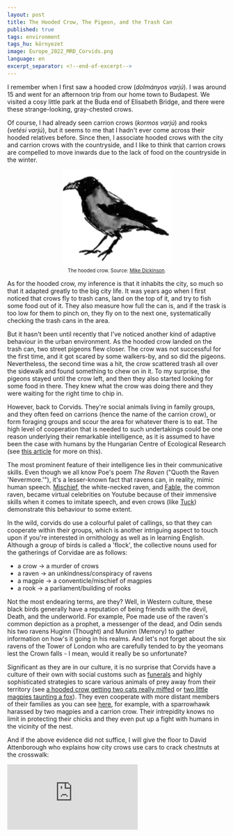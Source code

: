 ```yaml
---
layout: post
title: The Hooded Crow, The Pigeon, and the Trash Can
published: true
tags: environment
tags_hu: környezet
image: Europe_2022_MRD_Corvids.png
language: en
excerpt_separator: <!--end-of-excerpt-->
---
```

I remember when I first saw a hooded crow (*dolmányos varjú*). I was around 15 and went for an afternoon trip from our home town to Budapest. We visited a cosy little park at the Buda end of Elisabeth Bridge, and there were these strange-looking, gray-chested crows.
<!--end-of-excerpt-->

Of course, I had already seen carrion crows (*kormos varjú*) and rooks (*vetési varjú*), but it seems to me that I hadn't ever come across their hooded relatives before. Since then, I associate hooded crows with the city and carrion crows with the countryside, and I like to think that carrion crows are compelled to move inwards due to the lack of food on the countryside in the winter.

<div style="text-align:center"><img src="/assets/Europe_2022_MRD_Corvids.png" width="50%"></div>

<div style="margin-block-start: 0.5em;margin-block-end: 0.5em;font-size: 80%;text-align:center">The hooded crow. Source: <a href="https://commons.wikimedia.org/wiki/File:Europe_2022_MRD_Corvids.tiff" target="_blank">Mike Dickinson</a>.</div>

As for the hooded crow, my inference is that it inhabits the city, so much so that it adapted greatly to the big city life. It was years ago when I first noticed that crows fly to trash cans, land on the top of it, and try to fish some food out of it. They also measure how full the can is, and if the trask is too low for them to pinch on, they fly on to the next one, systematically checking the trash cans in the area.

But it hasn't been until recently that I've noticed another kind of adaptive behaviour in the urban environment. As the hooded crow landed on the trash can, two street pigeons flew closer. The crow was not successful for the first time, and it got scared by some walkers-by, and so did the pigeons. Nevertheless, the second time was a hit, the crow scattered trash all over the sidewalk and found something to chew on in it. To my surprise, the pigeons stayed until the crow left, and then they also started looking for some food in there. They knew what the crow was doing there and they were waiting for the right time to chip in.

However, back to Corvids. They're social animals living in family groups, and they often feed on carrions (hence the name of the carrion crow), or form foraging groups and scour the area for whatever there is to eat. The high level of cooperation that is needed to such undertakings could be one reason underlying their remarkable intelligence, as it is assumed to have been the case with humans by the Hungarian Centre of Ecological Research (see <a href="https://elkh.org/en/news/according-to-the-latest-results-of-cer-researchers-the-proto-language-may-have-developed-in" target="_blank">this article</a> for more on this).

The most prominent feature of their intelligence lies in their communicative skills. Even though we all know Poe's poem *The Raven* ("Quoth the Raven 'Nevermore.'"), it's a lesser-known fact that ravens can, in reality, mimic human speech. <a href="https://www.youtube.com/watch?v=AfsnHVaScjg" target="_blank">Mischief</a>, the white-necked raven, and <a href="https://www.youtube.com/watch?v=2d3dOam9Hg4" target="_blank">Fable</a>, the common raven, became virtual celebrities on Youtube because of their immensive skills when it comes to imitate speech, and even crows (like <a href="https://www.youtube.com/watch?v=O9epnUBQHXI" target="_blank">Tuck</a>) demonstrate this behaviour to some extent.

In the wild, corvids do use a colourful palet of callings, so that they can cooperate within their groups, which is another intriguing aspect to touch upon if you're interested in ornithology as well as in learning English. Although a group of birds is called a 'flock', the collective nouns used for the gatherings of Corvidae are as follows:
* a crow → a murder of crows
* a raven → an unkindness/conspiracy of ravens
* a magpie → a conventicle/mischief of magpies
* a rook → a parliament/building of rooks

Not the most endearing terms, are they? Well, in Western culture, these black birds generally have a reputation of being friends with the devil, Death, and the underworld. For example, Poe made use of the raven's common depiction as a prophet, a messenger of the dead, and Odin sends his two ravens Huginn (Thought) and Muninn (Memory) to gather information on how's it going in his realms. And let's not forget about the six ravens of the Tower of London who are carefully tended to by the yeomans lest the Crown falls - I mean, would it really be so unfortunate?

Significant as they are in our culture, it is no surprise that Corvids have a culture of their own with social customs such as <a href="https://www.youtube.com/watch?v=0QyHybSLj6A" target="_blank">funerals</a> and highly sophisticated strategies to scare various animals of prey away from their territory (see <a href="https://www.youtube.com/watch?v=Qt-pB1R64mI" target="_blank">a hooded crow getting two cats really miffed</a> or <a href="https://www.youtube.com/watch?v=USN8spjKFlU" target="_blank">two little magpies taunting a fox</a>). They even cooperate with more distant members of their families as you can see <a href="https://www.youtube.com/watch?v=sJBIMwHDjXE" target="_blank">here</a>, for example, with a sparrowhawk harassed by two magpies and a carrion crow. Their intrepidity knows no limit in protecting their chicks and they even put up a fight with humans in the vicinity of the nest.

And if the above evidence did not suffice, I will give the floor to David Attenborough who explains how city crows use cars to crack chestnuts at the crosswalk:

<div class="video-container">
<iframe src="https://www.youtube.com/embed/BGPGknpq3e0" title="YouTube video player" frameborder="0" allow="accelerometer; autoplay; clipboard-write; encrypted-media; gyroscope; picture-in-picture" allowfullscreen></iframe>
</div>